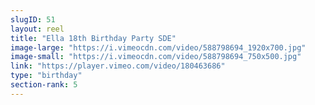 ```yaml
---
slugID: 51 
layout: reel
title: "Ella 18th Birthday Party SDE"
image-large: "https://i.vimeocdn.com/video/588798694_1920x700.jpg"
image-small: "https://i.vimeocdn.com/video/588798694_750x500.jpg"
link: "https://player.vimeo.com/video/180463686"
type: "birthday"
section-rank: 5
---
```

